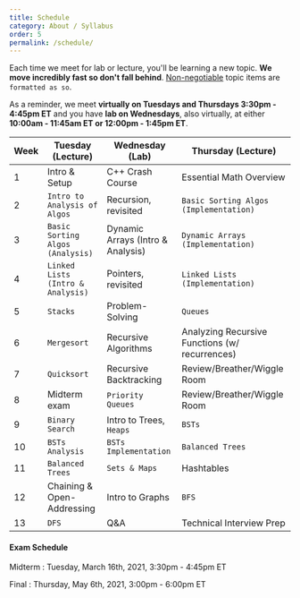 ```yaml
---
title: Schedule
category: About / Syllabus
order: 5
permalink: /schedule/
---
```

Each time we meet for lab or lecture, you'll be learning a new topic. **We move incredibly fast so don't fall behind**. [Non-negotiable](/grading) topic items are `formatted as so`.

As a reminder, we meet **virtually on Tuesdays and Thursdays 3:30pm - 4:45pm ET** and you have **lab on Wednesdays**, also virtually, at either **10:00am - 11:45am ET or 12:00pm - 1:45pm ET**.

| Week | Tuesday (Lecture) | Wednesday (Lab) | Thursday (Lecture) |
| ----------- | ----------- | ----------- | ----------- |
| 1 | Intro & Setup | C++ Crash Course | Essential Math Overview |
| 2 | ` Intro to Analysis of Algos ` | Recursion, revisited | ` Basic Sorting Algos (Implementation) ` |
| 3 | ` Basic Sorting Algos (Analysis) ` | Dynamic Arrays (Intro & Analysis) | ` Dynamic Arrays (Implementation) ` |
| 4 | ` Linked Lists (Intro & Analysis) ` | Pointers, revisited | ` Linked Lists (Implementation) ` |
| 5 | ` Stacks ` | Problem-Solving | ` Queues ` |
| 6 | ` Mergesort ` | Recursive Algorithms | Analyzing Recursive Functions (w/ recurrences) |
| 7 | ` Quicksort ` | Recursive Backtracking | Review/Breather/Wiggle Room |
| 8 | Midterm exam | ` Priority Queues ` | Review/Breather/Wiggle Room |
| 9 | ` Binary Search ` | Intro to Trees, `Heaps` | ` BSTs ` |
| 10 | ` BSTs Analysis ` | ` BSTs Implementation ` | ` Balanced Trees ` |
| 11 | ` Balanced Trees ` | ` Sets & Maps ` | Hashtables |
| 12 | Chaining & Open-Addressing | Intro to Graphs | ` BFS ` |
| 13 | ` DFS ` | Q&A | Technical Interview Prep |

#### Exam Schedule
Midterm
: Tuesday, March 16th, 2021, 3:30pm - 4:45pm ET

Final
: Thursday, May 6th, 2021, 3:00pm - 6:00pm ET